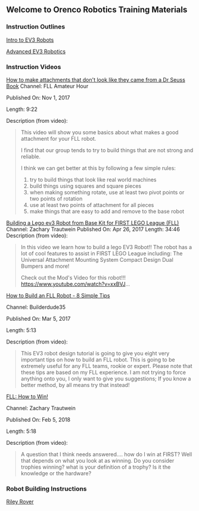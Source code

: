 ## Welcome to Orenco Robotics Training Materials

### Instruction Outlines
[Intro to EV3 Robots](Intro_to_EV3.md)

[Advanced EV3 Robotics](Advanced_LEGO_EV3.md)

### Instruction Videos
[How to make attachments that don't look like they came from a Dr Seuss Book](https://youtu.be/pVdIsn17uc0)
Channel: FLL Amateur Hour

Published On: Nov 1, 2017

Length: 9:22

Description (from video):

>This video will show you some basics about what makes a good attachment for your FLL robot.
>
>I find that our group tends to try to build things that are not strong and reliable.
>
>I think we can get better at this by following a few simple rules:
>
>1) try to build things that look like real world machines
>2) build things using squares and square pieces
>3) when making something rotate, use at least two pivot points or two points of rotation
>4) use at least two points of attachment for all pieces
>5) make things that are easy to add and remove to the base robot

[Building a Lego ev3 Robot from Base Kit for FIRST LEGO League (FLL)](https://youtu.be/0DPMt2pMabU) 
Channel: Zachary Trautwein 
Published On: Apr 26, 2017 
Length: 34:46 
Description (from video): 
>In this video we learn how to build a lego EV3 Robot!!
>The robot has a lot of cool features to assist in FIRST LEGO League including:
>The Universal Attachment Mounting System
>Compact Design
>Dual Bumpers 
>and more!
>
>Check out the Mod's Video for this robot!!! https://www.youtube.com/watch?v=xxBVJ...

[How to Build an FLL Robot - 8 Simple Tips](https://youtu.be/N5fzepIrFw8) 

Channel: Builderdude35

Published On: Mar 5, 2017

Length: 5:13

Description (from video): 

>This EV3 robot design tutorial is going to give you eight very important tips on how to build an FLL robot. This is going to be extremely useful for any FLL teams, rookie or expert. Please note that these tips are based on my FLL experience. I am not trying to force anything onto you, I only want to give you suggestions; If you know a better method, by all means try that instead!

[FLL: How to Win!](https://youtu.be/Y0BQyFaqX8o)

Channel: Zachary Trautwein

Published On: Feb 5, 2018

Length: 5:18

Description (from video): 

>A question that I think needs answered.... how do I win at FIRST? Well that depends on what you look at as winning. Do you consider trophies winning? what is your definition of a trophy? Is it the knowledge or the hardware?


### Robot Building Instructions
[Riley Rover](Models/RileyRover/BuildingInstructions.html)
